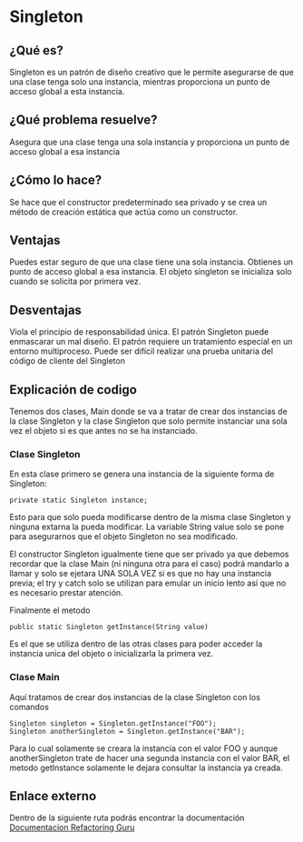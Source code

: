 # Singleton
## ¿Qué es?

Singleton es un patrón de diseño creativo que le permite asegurarse de que una clase tenga solo una instancia, mientras proporciona un punto de acceso global a esta instancia.

## ¿Qué problema resuelve?
Asegura que una clase tenga una sola instancia y proporciona un punto de acceso global a esa instancia

## ¿Cómo lo hace?

Se hace que el constructor predeterminado sea privado y se crea un método de creación estática que actúa como un constructor.

## Ventajas

Puedes estar seguro de que una clase tiene una sola instancia.
Obtienes un punto de acceso global a esa instancia.
El objeto singleton se inicializa solo cuando se solicita por primera vez.

## Desventajas

Viola el principio de responsabilidad única.
El patrón Singleton puede enmascarar un mal diseño.
El patrón requiere un tratamiento especial en un entorno multiproceso.
Puede ser difícil realizar una prueba unitaria del código de cliente del Singleton

## Explicación de codigo

Tenemos dos clases, Main donde se va a tratar de crear dos instancias de la clase Singleton y la clase Singleton que solo permite instanciar una sola vez el objeto si es que antes no se ha instanciado.

### Clase Singleton

En esta clase primero se genera una instancia de la siguiente forma de Singleton:

	private static Singleton instance;

Esto para que solo pueda modificarse dentro de la misma clase Singleton y ninguna extarna la pueda modificar. La variable String value solo se pone para asegurarnos que el objeto Singleton no sea modificado.

El constructor Singleton igualmente tiene que ser privado ya que debemos recordar que la clase Main (ni ninguna otra para el caso) podrá mandarlo a llamar y solo se ejetara UNA SOLA VEZ si es que no hay una instancia previa; el try y catch solo se utilizan para emular un inicio lento así que no es necesario prestar atención.

Finalmente el metodo 

	public static Singleton getInstance(String value)

Es el que se utiliza dentro de las otras clases para poder acceder la instancia unica del objeto o inicializarla la primera vez. 

### Clase Main

Aquí tratamos de crear dos instancias de la clase Singleton con los comandos 

	Singleton singleton = Singleton.getInstance("FOO");
	Singleton anotherSingleton = Singleton.getInstance("BAR");

Para lo cual solamente se creara la instancia con el valor FOO y aunque anotherSingleton trate de hacer una segunda instancia con el valor BAR, el metodo getInstance solamente le dejara consultar la instancia ya creada.

## Enlace externo

Dentro de la siguiente ruta podrás encontrar la documentación
[Documentacion Refactoring Guru](https://refactoring.guru/design-patterns/singleton)
